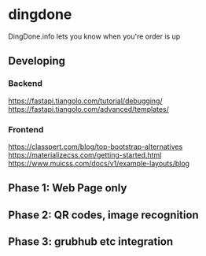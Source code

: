 dingdone
==
DingDone.info lets you know when you're order is up

Developing
--
### Backend
https://fastapi.tiangolo.com/tutorial/debugging/
https://fastapi.tiangolo.com/advanced/templates/

### Frontend
https://classpert.com/blog/top-bootstrap-alternatives
https://materializecss.com/getting-started.html
https://www.muicss.com/docs/v1/example-layouts/blog

Phase 1: Web Page only
--


Phase 2: QR codes, image recognition
--

Phase 3: grubhub etc integration
--
